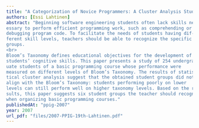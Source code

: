 ```yaml
---
title: "A Categorization of Novice Programmers: A Cluster Analysis Study"
authors: [Essi Lahtinen]
abstract: "Beginning software engineering students often lack skills nec-
essary to perform efficient programming work, such as comprehending or
debugging program code. To facilitate the needs of students having dif-
ferent skill levels, teachers should be able to recognize the specific student
groups.
<br>
Bloom’s Taxonomy defines educational objectives for the development of
students’ cognitive skills. This paper presents a study of 254 undergrad-
uate students of a basic programming course whose performance were
measured on different levels of Bloom’s Taxonomy. The results of statis-
tical cluster analysis suggest that the obtained student groups did not
align with the Bloom’s Taxonomy: students performing poorly on lower
levels can still perform well on higher taxonomy levels. Based on the re-
sults, this paper suggests six student groups the teacher should recognize
when organizing basic programming courses."
publishedAt: "ppig-2007"
year: 2007
url_pdf: "files/2007-PPIG-19th-Lahtinen.pdf"
---
```

